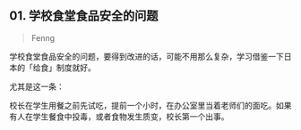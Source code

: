 ## 01. 学校食堂食品安全的问题
> Fenng

学校食堂食品安全的问题，要得到改进的话，可能不用那么复杂，学习借鉴一下日本的「给食」制度就好。

尤其是这一条：

校长在学生用餐之前先试吃，提前一个小时，在办公室里当着老师们的面吃。如果有人在学生餐食中投毒，或者食物发生质变，校长第一个出事。

